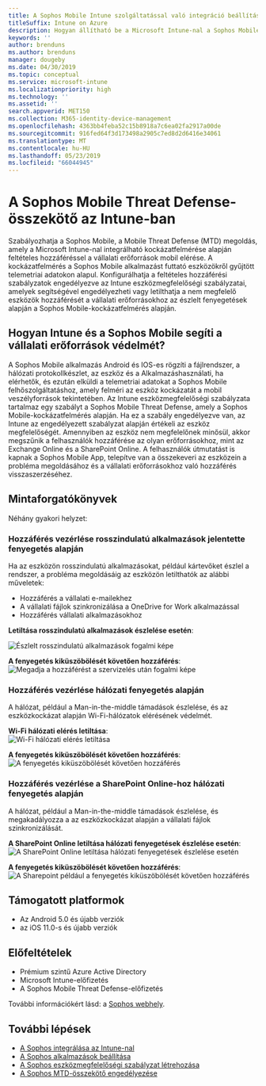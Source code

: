 ```yaml
---
title: A Sophos Mobile Intune szolgáltatással való integráció beállítása
titleSuffix: Intune on Azure
description: Hogyan állítható be a Microsoft Intune-nal a Sophos Mobile megoldás annak érdekében, hogy a vállalati erőforrások mobil elérése.
keywords: ''
author: brenduns
ms.author: brenduns
manager: dougeby
ms.date: 04/30/2019
ms.topic: conceptual
ms.service: microsoft-intune
ms.localizationpriority: high
ms.technology: ''
ms.assetid: ''
search.appverid: MET150
ms.collection: M365-identity-device-management
ms.openlocfilehash: 4363bb4feba52c15b8918a7c6ea02fa2917a00de
ms.sourcegitcommit: 916fed64f3d173498a2905c7ed8d2d6416e34061
ms.translationtype: MT
ms.contentlocale: hu-HU
ms.lasthandoff: 05/23/2019
ms.locfileid: "66044945"
---
```

# <a name="sophos-mobile-threat-defense-connector-with-intune"></a>A Sophos Mobile Threat Defense-összekötő az Intune-ban
Szabályozhatja a Sophos Mobile, a Mobile Threat Defense (MTD) megoldás, amely a Microsoft Intune-nal integrálható kockázatfelmérése alapján feltételes hozzáféréssel a vállalati erőforrások mobil elérése. A kockázatfelmérés a Sophos Mobile alkalmazást futtató eszközökről gyűjtött telemetriai adatokon alapul.
Konfigurálhatja a feltételes hozzáférési szabályzatok engedélyezve az Intune eszközmegfelelőségi szabályzatai, amelyek segítségével engedélyezheti vagy letilthatja a nem megfelelő eszközök hozzáférését a vállalati erőforrásokhoz az észlelt fenyegetések alapján a Sophos Mobile-kockázatfelmérés alapján.

## <a name="how-do-intune-and-sophos-mobile-help-protect-your-company-resources"></a>Hogyan Intune és a Sophos Mobile segíti a vállalati erőforrások védelmét?
A Sophos Mobile alkalmazás Android és IOS-es rögzíti a fájlrendszer, a hálózati protokollkészlet, az eszköz és a Alkalmazáshasználati, ha elérhetők, és ezután elküldi a telemetriai adatokat a Sophos Mobile felhőszolgáltatáshoz, amely felméri az eszköz kockázatát a mobil veszélyforrások tekintetében.
Az Intune eszközmegfelelőségi szabályzata tartalmaz egy szabályt a Sophos Mobile Threat Defense, amely a Sophos Mobile-kockázatfelmérés alapján. Ha ez a szabály engedélyezve van, az Intune az engedélyezett szabályzat alapján értékeli az eszköz megfelelőségét. Amennyiben az eszköz nem megfelelőnek minősül, akkor megszűnik a felhasználók hozzáférése az olyan erőforrásokhoz, mint az Exchange Online és a SharePoint Online. A felhasználók útmutatást is kapnak a Sophos Mobile App, telepítve van a összekeveri az eszközein a probléma megoldásához és a vállalati erőforrásokhoz való hozzáférés visszaszerzéséhez.  

## <a name="sample-scenarios"></a>Mintaforgatókönyvek
Néhány gyakori helyzet:  
### <a name="control-access-based-on-threats-from-malicious-apps"></a>Hozzáférés vezérlése rosszindulatú alkalmazások jelentette fenyegetés alapján
Ha az eszközön rosszindulatú alkalmazásokat, például kártevőket észlel a rendszer, a probléma megoldásáig az eszközön letilthatók az alábbi műveletek:
- Hozzáférés a vállalati e-mailekhez
- A vállalati fájlok szinkronizálása a OneDrive for Work alkalmazással
- Hozzáférés vállalati alkalmazásokhoz

**Letiltása rosszindulatú alkalmazások észlelése esetén**:
 
![Észlelt rosszindulatú alkalmazások fogalmi képe](./media/sophos-mtd-connector/sophos_malicious_apps_blocked.png)  

**A fenyegetés kiküszöbölését követően hozzáférés**:  
![Megadja a hozzáférést a szervizelés után fogalmi képe](./media/sophos-mtd-connector/sophos_malicious_apps_unblocked.png)

### <a name="control-access-based-on-threat-to-network"></a>Hozzáférés vezérlése hálózati fenyegetés alapján  
A hálózat, például a Man-in-the-middle támadások észlelése, és az eszközkockázat alapján Wi-Fi-hálózatok elérésének védelmét.  

**Wi-Fi hálózati elérés letiltása**:  
![Wi-Fi hálózati elérés letiltása](./media/sophos-mtd-connector/sophos_network_wifi_blocked.png)

**A fenyegetés kiküszöbölését követően hozzáférés**:   
![A fenyegetés kiküszöbölését követően hozzáférés](./media/sophos-mtd-connector/sophos_network_wifi_unblocked.png)  

### <a name="control-access-to-sharepoint-online-based-on-threat-to-network"></a>Hozzáférés vezérlése a SharePoint Online-hoz hálózati fenyegetés alapján  
A hálózat, például a Man-in-the-middle támadások észlelése, és megakadályozza a az eszközkockázat alapján a vállalati fájlok szinkronizálását.  

**A SharePoint Online letiltása hálózati fenyegetések észlelése esetén**:   
![A SharePoint Online letiltása hálózati fenyegetések észlelése esetén](./media/sophos-mtd-connector/sophos_network_spo_blocked.png)  

**A fenyegetés kiküszöbölését követően hozzáférés**:  
![A Sharepoint például a fenyegetés kiküszöbölését követően hozzáférés](./media/sophos-mtd-connector/sophos_network_spo_unblocked.png)  

## <a name="supported-platforms"></a>Támogatott platformok  
- Az Android 5.0 és újabb verziók
- az iOS 11.0-s és újabb verziók

## <a name="prerequisites"></a>Előfeltételek  
- Prémium szintű Azure Active Directory
- Microsoft Intune-előfizetés 
- A Sophos Mobile Threat Defense-előfizetés

További információkért lásd: a [Sophos webhely](https://www.sophos.com/products/mobile-control).  

## <a name="next-steps"></a>További lépések  
- [A Sophos integrálása az Intune-nal](sophos-mtd-connector-integration.md)
- [A Sophos alkalmazások beállítása](mtd-apps-ios-app-configuration-policy-add-assign.md)
- [A Sophos eszközmegfelelőségi szabályzat létrehozása](mtd-device-compliance-policy-create.md)
- [A Sophos MTD-összekötő engedélyezése](mtd-connector-enable.md)
